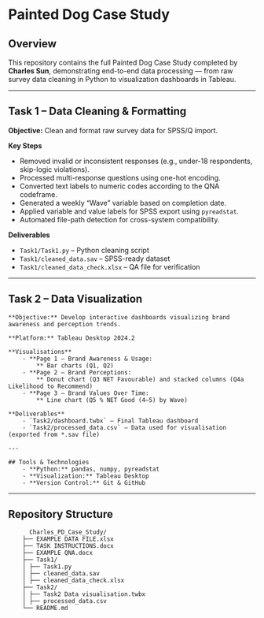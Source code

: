 # Painted Dog Case Study 

## Overview
This repository contains the full Painted Dog Case Study completed by **Charles Sun**, demonstrating end-to-end data processing — from raw survey data cleaning in Python to visualization dashboards in Tableau.

---

## Task 1 – Data Cleaning & Formatting
**Objective:** Clean and format raw survey data for SPSS/Q import.

**Key Steps**
- Removed invalid or inconsistent responses (e.g., under-18 respondents, skip-logic violations).  
- Processed multi-response questions using one-hot encoding.  
- Converted text labels to numeric codes according to the QNA codeframe.  
- Generated a weekly “Wave” variable based on completion date.  
- Applied variable and value labels for SPSS export using `pyreadstat`.  
- Automated file-path detection for cross-system compatibility.

**Deliverables**
- `Task1/Task1.py` – Python cleaning script  
- `Task1/cleaned_data.sav` – SPSS-ready dataset  
- `Task1/cleaned_data_check.xlsx` – QA file for verification  

---

## Task 2 – Data Visualization
    **Objective:** Develop interactive dashboards visualizing brand awareness and perception trends.
    
    **Platform:** Tableau Desktop 2024.2  
    
    **Visualisations**
        - **Page 1 – Brand Awareness & Usage:
            ** Bar charts (Q1, Q2)  
        - **Page 2 – Brand Perceptions:
            ** Donut chart (Q3 NET Favourable) and stacked columns (Q4a Likelihood to Recommend)  
        - **Page 3 – Brand Values Over Time:
            ** Line chart (Q5 % NET Good (4–5) by Wave)  
    
    **Deliverables**
        - `Task2/dashboard.twbx` – Final Tableau dashboard  
        - `Task2/processed_data.csv` – Data used for visualisation (exported from *.sav file) 
    
    ---
    
    ## Tools & Technologies
        - **Python:** pandas, numpy, pyreadstat  
        - **Visualization:** Tableau Desktop  
        - **Version Control:** Git & GitHub  

---

## Repository Structure
          Charles_PD_Case_Study/
        ├── EXAMPLE DATA FILE.xlsx
        ├── TASK INSTRUCTIONS.docx
        ├── EXAMPLE QNA.docx
        ├── Task1/
        │ ├── Task1.py
        │ ├── cleaned_data.sav
        │ ├── cleaned_data_check.xlsx
        ├── Task2/
        │ ├── Task2 Data visualisation.twbx
        │ ├── processed_data.csv
        └── README.md
